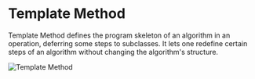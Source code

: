 # Template Method

Template Method defines the program skeleton of an algorithm in an operation, deferring some steps to subclasses. It lets one redefine certain steps of an algorithm without changing the algorithm's structure.

![Template Method](https://www.dofactory.com/images/diagrams/net/template.gif)